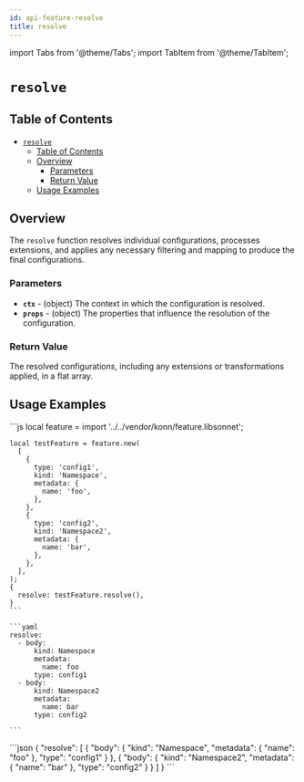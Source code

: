 ```yaml
---
id: api-feature-resolve
title: resolve
---
```


import Tabs from '@theme/Tabs';
import TabItem from '@theme/TabItem';

# `resolve`

## Table of Contents
- [`resolve`](#resolve)
  - [Table of Contents](#table-of-contents)
  - [Overview](#overview)
    - [Parameters](#parameters)
    - [Return Value](#return-value)
  - [Usage Examples](#usage-examples)

## Overview
The `resolve` function resolves individual configurations, processes extensions, and applies any necessary filtering and mapping to produce the final configurations.

### Parameters
- **`ctx`** - (object) The context in which the configuration is resolved.
- **`props`** - (object) The properties that influence the resolution of the configuration.

### Return Value
The resolved configurations, including any extensions or transformations applied, in a flat array.
## Usage Examples

<Tabs>
    <TabItem value="jsonnet" label="Jsonnet" default>
    ```js
    local feature = import '../../vendor/konn/feature.libsonnet';

    local testFeature = feature.new(
      [
        {
          type: 'config1',
          kind: 'Namespace',
          metadata: {
            name: 'foo',
          },
        },
        {
          type: 'config2',
          kind: 'Namespace2',
          metadata: {
            name: 'bar',
          },
        },
      ],
    );
    {
      resolve: testFeature.resolve(),
    }
    ```
  </TabItem>
  <TabItem value="yaml" label="YAML Output">

    ```yaml
    resolve:
      - body:
          kind: Namespace
          metadata:
            name: foo
          type: config1
      - body:
          kind: Namespace2
          metadata:
            name: bar
          type: config2

    ```
  </TabItem>
  <TabItem value="json" label="JSON Output">
    ```json
    {
       "resolve": [
          {
             "body": {
                "kind": "Namespace",
                "metadata": {
                   "name": "foo"
                },
                "type": "config1"
             }
          },
          {
             "body": {
                "kind": "Namespace2",
                "metadata": {
                   "name": "bar"
                },
                "type": "config2"
             }
          }
       ]
    }
    ```  
    </TabItem>
</Tabs>